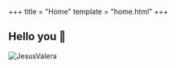 +++
title = "Home"
template = "home.html"
+++

## Hello you 🚧

<img alt="JesusValera" src="/jesus.jpeg">
